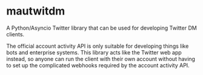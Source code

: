 # mautwitdm
A Python/Asyncio Twitter library that can be used for developing Twitter DM clients.

The official account activity API is only suitable for developing things like bots and enterprise
systems. This library acts like the Twitter web app instead, so anyone can run the client with their
own account without having to set up the complicated webhooks required by the account activity API.
